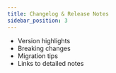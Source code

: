 ```yaml
---
title: Changelog & Release Notes
sidebar_position: 3
---
```


- Version highlights
- Breaking changes
- Migration tips
- Links to detailed notes
